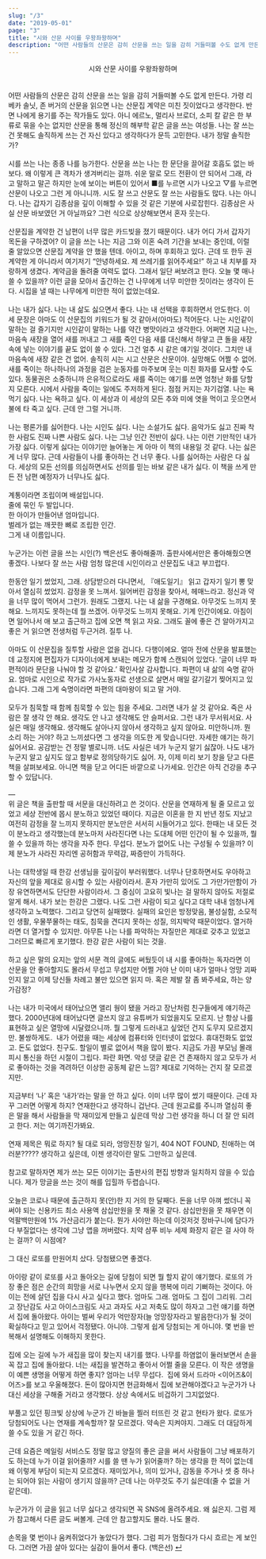 ```yaml
---
slug: "/3"
date: "2019-05-01"
page: "3"
title: "시와 산문 사이를 우왕좌왕하며"
description: "어떤 사람들의 산문은 감히 산문을 쓰는 일을 감히 거들떠볼 수도 없게 만든다."
---
```


<div style="text-align: center;">
    <div class="post-line" style="display: inline-block; line-height:160%">
    시와 산문 사이를 우왕좌왕하며
    </div>
</div>

<br>

어떤 사람들의 산문은 감히 산문을 쓰는 일을 감히 거들떠볼 수도 없게 만든다. 가령 리베카 솔닛, 존 버거의 산문을 읽으면 나는 산문집 계약은 미친 짓이었다고 생각한다. 반면 나에게 용기를 주는 작가들도 있다. 아니 에르노, 멀리사 브로더, 소피 칼 같은 한 부류로 묶을 수는 없지만 산문을 통해 정신의 해부학 같은 글을 쓰는 여성들. 나는 잘 쓰는 건 못해도 솔직하게 쓰는 건 자신 있다고 생각하다가 문득 고민한다. 내가 정말 솔직한가?
<br><br>
시를 쓰는 나는 종종 나를 능가한다. 산문을 쓰는 나는 한 문단을 끌어갈 호흡도 없는 바보다. 왜 이렇게 큰 격차가 생겨버리는 걸까. 쉬운 말로 모드 전환이 안 되어서 그래, 라고 말하고 말곤 하지만 눈에 보이는 버튼이 있어서 ■를 누르면 시가 나오고 ▽를 누르면 산문이 나오고 그런 게 아니니까. 시도 잘 쓰고 산문도 잘 쓰는 사람들도 많다. 나는 아니다. 나는 갑자기 김종삼을 깊이 이해할 수 있을 것 같은 기분에 사로잡힌다. 김종삼은 사실 산문 바보였던 거 아닐까요? 그런 식으로 상상해보면서 혼자 웃는다.
<br><br>
산문집을 계약한 건 남편이 너무 많은 카드빚을 졌기 때문이다. 내가 어디 가서 갑자기 목돈을 구하겠어? 이 글을 쓰는 나는 지금 그와 이혼 숙려 기간을 보내는 중인데, 이럴 줄 알았으면 산문집 계약을 안 했을 텐데. 아이고, 하며 후회하고 있다. 근데 또 한두 권 계약한 게 아니라서 여기저기 “안녕하세요. 제 쓰레기를 읽어주세요!” 하고 내 치부를 자랑하게 생겼다. 계약금을 돌려줄 여력도 없다. 그래서 일단 써보려고 한다. 오늘 몇 매나 쓸 수 있을까? 이런 글을 모아서 출간하는 건 나무에게 너무 미안한 짓이라는 생각이 든다. 시집을 낼 때는 나무에게 미안한 적이 없었는데요.
<br><br>
나는 내가 싫다. 나는 내 삶도 싫으면서 좋다. 나는 내 선택을 후회하면서 안도한다. 이 세 문장은 아마도 이 산문집의 키워드가 될 것 같아서(아마도) 적어둔다. 나는 시인같이 말하는 걸 즐기지만 시인같이 말하는 나를 약간 병맛이라고 생각한다. 어쩌면 지금 나는, 마음속 새장을 열어 새를 꺼내고 그 새를 죽인 다음 새를 대신해서 하얗고 큰 돌을 새장 속에 넣는 이야기를 끝도 없이 쓸 수 있다. 그건 얼추 시 같은 얘기일 것이다. 그치만 내 마음속에 새장 같은 건 없어. 솔직히 시는 시고 산문은 산문이야. 실망해도 어쩔 수 없어. 새를 죽이는 하나하나의 과정을 검은 눈동자를 마주보며 웃는 미친 화자를 묘사할 수도 있다. 동물권은 소중하니까 은유적으로라도 새를 죽이는 얘기를 쓰면 엄청난 화를 당할지 모른다. 시에서 사람을 죽이는 일에도 주저하게 된다. 점점 커지는 자기검열. 나는 욕먹기 싫다. 나는 욕하고 싶다. 이 세상과 이 세상의 모든 추와 미에 엿을 먹이고 웃으면서 불에 타 죽고 싶다. 근데 안 그럴 거니까.
<br><br>
나는 평론가를 싫어한다. 나는 시인도 싫다. 나는 소설가도 싫다. 음악가도 싫고 진짜 착한 사람도 진짜 나쁜 사람도 싫다. 나는 그냥 인간 전반이 싫다. 나는 이런 기만적인 내가 가장 싫다. 이렇게 싫다는 이야기만 늘어놓는 게 아마 이 책의 내용일 것 같다. 나는 싫은 게 너무 많다. 근데 사람들이 나를 좋아하는 건 너무 좋다. 나를 싫어하는 사람은 다 싫다. 세상의 모든 선의를 의심하면서도 선의를 믿는 바보 같은 내가 싫다. 이 책을 쓰게 만든 전 남편 예정자가 너무나도 싫다.
<br><br>
계통이라면 조립이며 배설입니다.
<br>
줄에 묶인 두 발입니다.
<br>
한 아이가 만들어낸 엄마입니다.
<br>
벌레가 없는 깨끗한 뼈로 조립한 인간.
<br>
그게 내 이름입니다.
<br><br>
누군가는 이런 글을 쓰는 시인(?) 백은선도 좋아해줄까. 출판사에서만은 좋아해줬으면 좋겠다. 나보다 잘 쓰는 사람 엄청 많은데 시인이라고 산문집도 내고 부끄럽다.
<br><br>
한동안 일기 썼었지, 그래. 상담받으러 다니면서, 『애도일기』 읽고 갑자기 일기 뽕 맞아서 열심히 썼었지. 감정을 못 느껴서. 잃어버린 감정을 찾아서, 헤매느라고. 정신과 약을 너무 많이 먹어서 그런가. 원래도 그랬지. 나는 내 삶을 구경해요. 아무것도 느끼지 못해요. 느끼지도 못하는데 뭘 쓰겠어. 아무것도 느끼지 못해요. 기계 인간이에요. 아침이면 일어나서 애 보고 출근하고 집에 오면 책 읽고 자요. 그래도 꼴에 좋은 건 알아가지고 좋은 거 읽으면 전생처럼 두근거려. 질투 나.
<br><br>
아마도 이 산문집을 질투할 사람은 없을 겁니다. 다행이에요. 얼마 전에 산문을 발표했는데 교정지에 편집자가 디자이너에게 보내는 메모가 함께 스캔되어 있었다. ‘글이 너무 파편적이라 문단을 나눠야 할 것 같아요.’ 확인사살 감사합니다. 파편이 내 삶의 숙명 같아요. 엄마로 시인으로 작가로 가사노동자로 선생으로 살면서 매일 갈기갈기 찢어지고 있습니다. 그래 그게 숙명이라면 파편의 대마왕이 되고 말 거야.
<br><br>
모두가 침묵할 때 함께 침묵할 수 있는 힘을 주세요. 그러면 내가 살 것 같아요.
죽은 사람은 잘 생각 안 해요. 생각도 안 나고 생각해도 안 슬퍼서요. 그런 내가 무서워서요.
사실은 매일 생각해요. 생각해도 살아나지 않아서 생각하고 싶지 않아요. 미안하니까.
뭔 소리 하는 거야? 하고 느끼셨다면 그 생각을 의도한 게 맞습니다만. 자세한 얘기는 하기 싫어서요. 공감받는 건 정말 별로니까.
너도 사실은 네가 누군지 알기 싫잖아. 나도 내가 누군지 알고 싶지도 않고 함부로 정의당하기도 싫어.
자, 이제 미리 보기 창을 닫고 다른 책을 살펴보세요. 아니면 책을 닫고 어디든 바깥으로 나가세요. 인간은 아직 건강을 추구할 수 있답니다.
<br><br>
―<br>
위 글은 책을 출판할 때 서문을 대신하려고 쓴 것이다. 산문을 연재하게 될 줄 모르고 있었고 세상 전반에 몹시 분노하고 있었던 때이다. 지금은 이혼을 한 지 반년 정도 지났고 여전히 감정을 잘 느끼지 못하지만 분노만은 서서히 시들어가고 있다. 한때는 내 모든 것이 분노라고 생각했는데 분노마저 사라진다면 나는 도대체 어떤 인간이 될 수 있을까, 뭘 쓸 수 있을까 하는 생각을 자주 한다. 무섭다. 분노가 없어도 나는 구성될 수 있을까? 이제 분노가 사라진 자리엔 공허함과 무력감, 짜증만이 가득하다.
<br><br>
나는 대학생일 때 한강 선생님을 깊이깊이 부러워했다. 너무나 단호하면서도 우아하고 자신의 앞을 제대로 응시할 수 있는 사람이라서. 혼자 가만히 있어도 그 가만가만함이 가장 유연하면서도 단단한 사람이라서. 그 중심이 고요히 빛나는 걸 말하지 않아도 저절로 알게 해서. 내가 보는 한강은 그랬다. 나도 그런 사람이 되고 싶다고 대학 내내 엄청나게 생각하고 노력했다. 그리고 당연히 실패했다.
실패의 요인은 방정맞음, 불성실함, 소모적인 생활, 우물쭈물하는 태도, 침묵을 견디지 못하는 성질, 의지박약 때문이었다. 열거하라면 더 열거할 수 있지만. 아무튼 나는 나를 파악하는 자질만은 제대로 갖추고 있었고 그러므로 빠르게 포기했다. 한강 같은 사람이 되는 것을.
<br><br>
하고 싶은 말의 요지는 앞의 서문 격의 글에도 써뒀듯이 내 시를 좋아하는 독자라면 이 산문을 안 좋아할지도 몰라서 무섭고 무섭지만 어쩔 거야 난 이미 내가 얼마나 엉망 괴짜인지 알고 이제 당신들 차례고 불만 있으면 읽지 마. 혹은 제발 잘 좀 봐주세요, 하는 양가감정?
<br><br>
나는 내가 미국에서 태어났으면 앨리 웡이 됐을 거라고 장난처럼 친구들에게 얘기하곤 했다. 2000년대에 태어났다면 글쓰지 않고 유튜버가 되었을지도 모르지. 난 항상 나를 표현하고 싶은 열망에 시달렸으니까. 뭘 그렇게 드러내고 싶었던 건지 도무지 모르겠지만. 불쌍하게도. 
내가 어렸을 때는 세상에 컴퓨터와 인터넷이 없었다. 휴대전화도 없었고. 돈도 없었다. 친구도. 할일이 별로 없어서 책을 많이 봤다. 지금도 가끔 부모님 몰래 피시 통신을 하던 시절이 그립다. 파란 화면. 악성 댓글 같은 건 존재하지 않고 모두가 서로 좋아하는 것을 격려하던 이상한 공동체 같은 느낌? 제대로 기억하는 건지 잘 모르겠지만.
<br><br>
지금부터 ‘나’ 혹은 ‘내가’라는 말을 안 하고 싶다. 이미 너무 많이 썼기 때문이다. 근데 자꾸 그러면 어떻게 하지? 연재한다고 생각하니 겁난다. 근데 원고료를 주니까 열심히 좋은 말을 해서 사람들을 막 재미있게 만들고 싶은데 막상 그런 생각을 하니 더 잘 안 되려고 한다. 저는 여기까진가봐요.
<br><br>
연재 제목은 뭐로 하지? 될 대로 되라, 엉망진창 일기, 404 NOT FOUND, 친애하는 여러분????? 생각하고 싶은데, 이젠 생각이란 말도 그만하고 싶은데.
<br><br>
참고로 말하자면 제가 쓰는 모든 이야기는 출판사의 편집 방향과 일치하지 않을 수 있습니다. 제가 망글을 쓰는 것이 해를 입힐까 두렵습니다.
<br><br>
오늘은 코로나 때문에 출근하지 못(안)한 지 거의 한 달째다. 돈을 너무 아껴 썼더니 꼭 써야 되는 신용카드 최소 사용액 삼십만원을 못 채울 것 같다. 삼십만원을 못 채우면 이억팔백만원에 1% 가산금리가 붙는다. 뭔가 사야만 하는데 이것저것 장바구니에 담다가 다 부질없다는 생각에 그냥 앱을 꺼버렸다. 치약 샴푸 비누 세제 화장지 같은 걸 사야 하는 걸까? 이 시점에?
<br><br>
그 대신 로또를 만원어치 샀다. 당첨됐으면 좋겠다.
<br><br>
아이랑 같이 로또를 사고 돌아오는 길에 당첨이 되면 뭘 할지 같이 얘기했다. 로또의 가장 좋은 점은 순간의 희망을 서로 나누면서 오지 않을 행복에 미리 기뻐하는 것이다. 아이는 전에 살던 집을 다시 사고 싶다고 했다. 엄마도 그래. 엄마도 그 집이 그리워. 그리고 장난감도 사고 아이스크림도 사고 과자도 사고 저축도 많이 하자고 그런 얘기를 하면서 집에 돌아왔다. 아이는 벌써 우리가 억만장자(늘 엉망장자라고 발음한다)가 될 것이 확실하다고 믿고 있어서 걱정됐다. 아니야. 그렇게 쉽게 당첨되는 게 아니야. 몇 번을 반복해서 설명해도 이해하지 못한다.
<br><br>
집에 오는 길에 누가 새집을 많이 찾는지 내기를 했다. 나무를 하염없이 둘러보면서 손을 꼭 잡고 집에 돌아왔다. 너는 새집을 발견하고 좋아서 어쩔 줄을 모른다. 이 작은 생명을 이 예쁜 생명을 어떻게 하면 좋지? 엄마는 너무 무섭다. 
집에 와서 드라마 <이어즈&이어즈>를 보고 우울해졌다. 돈이 많아지면 현금화해서 집에 보관해야겠다고 누군가가 나 대신 세상을 구해줄 거라고 생각했다. 상상 속에서도 비겁하기 그지없었다.
<br><br>
부풀고 있던 핑크빛 상상에 누군가 긴 바늘을 찔러 터뜨린 것 같고 현타가 왔다. 로또가 당첨되어도 나는 연재를 계속할까? 잘 모르겠다. 약속은 지켜야지. 그래도 더 대담하게 쓸 수도 있을 거 같긴 하다.
<br><br>
근데 요즘은 메일링 서비스도 정말 많고 양질의 좋은 글을 써서 사람들이 그냥 배포하기도 하는데 누가 이걸 읽어줄까? 시를 쓸 땐 누가 읽어줄까? 하는 생각을 한 적이 없는데 왜 이렇게 부담이 되는지 모르겠다. 재미있거나, 의미 있거나, 감동을 주거나 셋 중 하나는 되어야 읽는 사람이 생기지 않을까? 근데 나는 아무것도 주기 싫은데(줄 수 없을 거 같은데).
<br><br>
누군가가 이 글을 읽고 너무 싫다고 생각되면 꼭 SNS에 올려주세요. 왜 싫은지. 그럼 제가 참고해서 다른 글도 써볼게. 근데 안 참고할지도 몰라. 나도 몰라.
<br><br>
손목을 몇 번이나 움켜쥐었다가 놓았다가 했다. 그럼 피가 멈췄다가 다시 흐르는 게 보인다. 그러면 가끔 살아 있다는 실감이 들어서 좋다. (백은선) <a href="/">↵</a>
